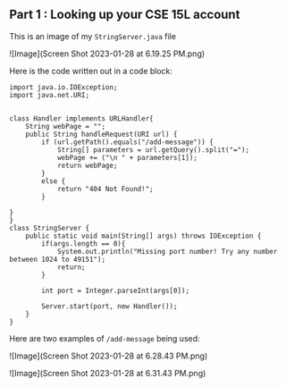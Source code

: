 __Part 1__ : Looking up your CSE 15L account 
---

This is an image of my `StringServer.java` file

![Image](Screen Shot 2023-01-28 at 6.19.25 PM.png)

Here is the code written out in a code block:
```
import java.io.IOException;
import java.net.URI;


class Handler implements URLHandler{
    String webPage = "";
    public String handleRequest(URI url) {
        if (url.getPath().equals("/add-message")) {
            String[] parameters = url.getQuery().split("=");
            webPage += ("\n " + parameters[1]);
            return webPage;
        }
        else {
            return "404 Not Found!"; 
        }
        
}
}
class StringServer {
    public static void main(String[] args) throws IOException {
        if(args.length == 0){
            System.out.println("Missing port number! Try any number between 1024 to 49151");
            return;
        }

        int port = Integer.parseInt(args[0]);

        Server.start(port, new Handler());
    }
}
```
Here are two examples of `/add-message` being used:

![Image](Screen Shot 2023-01-28 at 6.28.43 PM.png)

![Image](Screen Shot 2023-01-28 at 6.31.43 PM.png)
